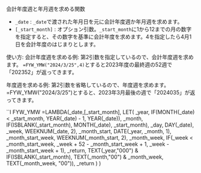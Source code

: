 会計年度週と年月週を求める関数

- ``_date`` : ``_date``で渡された年月日を元に会計年度週か年月週を求めます。
- ``[_start_month]`` : オプション引数。``_start_month``に1から12までの月の数字を指定すると、その数字を基準に会計年度を求めます。4を指定したら4月1日を会計年度のはじまりとします。

使い方:
会計年度週を求める例:
第2引数を指定しているので、会計年度週を求めます。
``=FYW_YMW("2024/3/25",4)``とすると2023年度の最終週の52週で「202352」が返ってきます。

年度週を求める例:
第2引数を省略しているので、年度週を求めます。
=FYW_YMW("2024/3/25")とすると、2023年3月最後の週で「2024035」が返ってきます。

``I
FYW_YMW
=LAMBDA(_date,[_start_month],
  LET(
    _year, IF(MONTH(_date) < _start_month, YEAR(_date) - 1, YEAR(_date)),
    _month, IF(ISBLANK(_start_month), MONTH(_date), _start_month),
    _day, DAY(_date),
    _week, WEEKNUM(_date, 2),
    _month_start, DATE(_year, _month, 1),
    _month_start_week, WEEKNUM(_month_start, 2),
    _month_week, IF(_week < _month_start_week, _week + 52 - _month_start_week + 1, _week - _month_start_week + 1),
    _return, TEXT(_year,"000") & IF(ISBLANK(_start_month), TEXT(_month,"00") & _month_week, TEXT(_month_week, "00")),
    _return
  )
)
```

